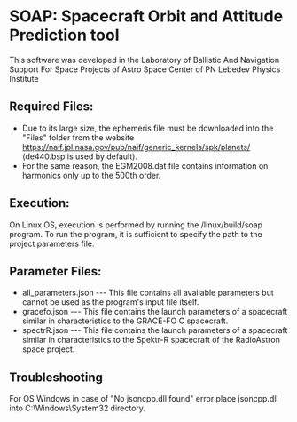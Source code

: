 # SOAP: Spacecraft Orbit and Attitude Prediction tool

This software was developed in the Laboratory of Ballistic And Navigation Support For Space Projects of Astro Space Center of PN Lebedev Physics Institute

## Required Files:

- Due to its large size, the ephemeris file must be downloaded into the "Files" folder from the website https://naif.jpl.nasa.gov/pub/naif/generic_kernels/spk/planets/ (de440.bsp is used by default).
- For the same reason, the EGM2008.dat file contains information on harmonics only up to the 500th order.

## Execution:

On Linux OS, execution is performed by running the /linux/build/soap program. To run the program, it is sufficient to specify the path to the project parameters file.

## Parameter Files:

- all_parameters.json --- This file contains all available parameters but cannot be used as the program's input file itself.
- gracefo.json --- This file contains the launch parameters of a spacecraft similar in characteristics to the GRACE-FO C spacecraft.
- spectrR.json --- This file contains the launch parameters of a spacecraft similar in characteristics to the Spektr-R spacecraft of the RadioAstron space project.

## Troubleshooting

For OS Windows in case of "No jsoncpp.dll found" error place jsoncpp.dll into C:\Windows\System32 directory.
